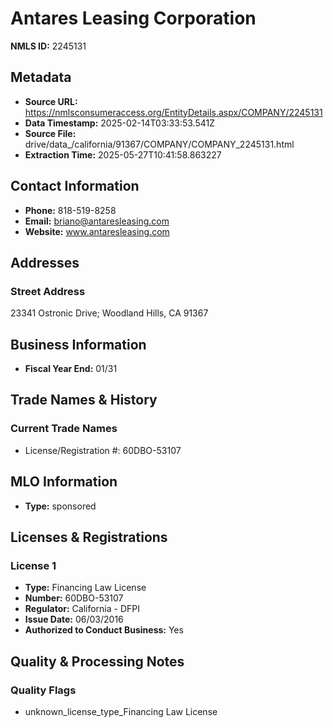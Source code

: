 # Antares Leasing Corporation

**NMLS ID:** 2245131

## Metadata
- **Source URL:** https://nmlsconsumeraccess.org/EntityDetails.aspx/COMPANY/2245131
- **Data Timestamp:** 2025-02-14T03:33:53.541Z
- **Source File:** drive/data_/california/91367/COMPANY/COMPANY_2245131.html
- **Extraction Time:** 2025-05-27T10:41:58.863227

## Contact Information
- **Phone:** 818-519-8258
- **Email:** briano@antaresleasing.com
- **Website:** www.antaresleasing.com

## Addresses
### Street Address
23341 Ostronic Drive; Woodland Hills, CA 91367

## Business Information
- **Fiscal Year End:** 01/31

## Trade Names & History
### Current Trade Names
- License/Registration #: 60DBO-53107

## MLO Information
- **Type:** sponsored

## Licenses & Registrations

### License 1
- **Type:** Financing Law License
- **Number:** 60DBO-53107
- **Regulator:** California - DFPI
- **Issue Date:** 06/03/2016
- **Authorized to Conduct Business:** Yes

## Quality & Processing Notes
### Quality Flags
- unknown_license_type_Financing Law License
